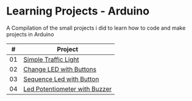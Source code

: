 # Learning Projects - Arduino

A Compilation of the small projects i did to learn how to code and make projects in Arduino

|  #  | Project                                                                                                                                          |
| :-: | ------------------------------------------------------------------------------------------------------------------------------------------------ |
| 01  | [Simple Traffic Light](https://github.com/GabOlv/Arduino-Learning-Projects/tree/main/Simple%20Traffic%20Light)                                   |
| 02  | [Change LED with Buttons](https://github.com/GabOlv/Learning-Projects-Arduino/tree/main/Change%20LED%20with%20Buttons "Change LED with Buttons") |
| 03  | [Sequence Led with Button](https://github.com/GabOlv/Learning-Projects-Arduino/tree/main/Sequence%20Led%20with%20Button)                         |
| 04  | [Led Potentiometer with Buzzer](https://github.com/GabOlv/Learning-Projects-Arduino/tree/main/Led%20Potentiometer%20with%20Buzzer)               |


